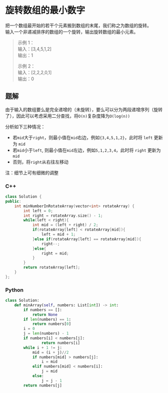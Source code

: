 # 旋转数组的最小数字

把一个数组最开始的若干个元素搬到数组的末尾，我们称之为数组的旋转。  
输入一个非递减排序的数组的一个旋转，输出旋转数组的最小元素。  
> 示例 1：  
> 输入：[3,4,5,1,2]  
> 输出：1  
>
> 示例 2：  
> 输入：[2,2,2,0,1]  
> 输出：0

## 题解

由于输入的数组要么是完全递增的（未旋转），要么可以分为两段递增序列（旋转了），因此可以考虑采用二分查找，将`O(n)`复杂度降为`O(log(n))`

分析如下三种情况：

- 若`mid`大于`right`，则最小值在`mid`右边，例如`{3,4,5,1,2}`，此时将 `left` 更新为 `mid`
- 若`mid`小于`left`, 则最小值在`mid`左边，例如`5,1,2,3,4`，此时将 `right` 更新为 `mid`
- 否则，将`right`从右往左移动

注：细节上可有细微的调整

### C++

```cpp
class Solution {
public:
    int minNumberInRotateArray(vector<int> rotateArray) {
        int left = 0;
        int right = rotateArray.size() - 1;
        while(left < right){
            int mid = (left + right) / 2;
            if(rotateArray[left] < rotateArray[mid]){
                left = mid + 1;
            }else if(rotateArray[left] == rotateArray[mid]){
                right--;
            }else{
                right = mid;
            }
        }
        return rotateArray[left];
    }
};
```

### Python

```python
class Solution:
    def minArray(self, numbers: List[int]) -> int:
        if numbers == []:
            return None
        if len(numbers) == 1:
            return numbers[0]
        i = 0
        j = len(numbers) - 1
        if numbers[i] < numbers[j]:
                return numbers[i]
        while i + 1 != j:
            mid = (i + j)//2
            if numbers[mid] > numbers[j]:
                i = mid
            elif numbers[mid] < numbers[i]:
                j = mid
            else:
                j = j - 1
        return numbers[j]
```
